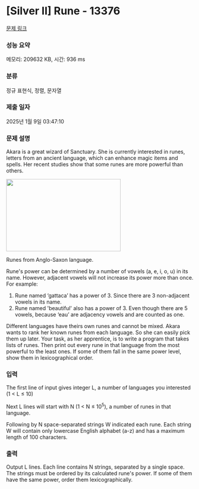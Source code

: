 # [Silver II] Rune - 13376 

[문제 링크](https://www.acmicpc.net/problem/13376) 

### 성능 요약

메모리: 209632 KB, 시간: 936 ms

### 분류

정규 표현식, 정렬, 문자열

### 제출 일자

2025년 1월 9일 03:47:10

### 문제 설명

<p>Akara is a great wizard of Sanctuary. She is currently interested in runes, letters from an ancient language, which can enhance magic items and spells. Her recent studies show that some runes are more powerful than others.</p>

<p><img alt="" src="https://onlinejudgeimages.s3.amazonaws.com/problem/13376/%EC%8A%A4%ED%81%AC%EB%A6%B0%EC%83%B7%202016-10-11%20%EC%98%A4%ED%9B%84%204.20.10.png" style="height:194px; width:308px"></p>

<p>Runes from Anglo-Saxon language.</p>

<p>Rune's power can be determined by a number of vowels (a, e, i, o, u) in its name. However, adjacent vowels will not increase its power more than once. For example:</p>

<ol>
	<li>Rune named ‘gattaca’ has a power of 3. Since there are 3 non-adjacent vowels in its name.</li>
	<li>Rune named 'beautiful' also has a power of 3. Even though there are 5 vowels, because ‘eau’ are adjacency vowels and are counted as one.</li>
</ol>

<p>Different languages have theirs own runes and cannot be mixed. Akara wants to rank her known runes from each language. So she can easily pick them up later. Your task, as her apprentice, is to write a program that takes lists of runes. Then print out every rune in that language from the most powerful to the least ones. If some of them fall in the same power level, show them in lexicographical order.</p>

### 입력 

 <p>The first line of input gives integer L, a number of languages you interested (1 < L ≤ 10)</p>

<p>Next L lines will start with N (1 < N ≤ 10<sup>5</sup>), a number of runes in that language.</p>

<p>Following by N space-separated strings W indicated each rune. Each string W will contain only lowercase English alphabet (a-z) and has a maximum length of 100 characters.</p>

### 출력 

 <p>Output L lines. Each line contains N strings, separated by a single space. The strings must be ordered by its calculated rune's power. If some of them have the same power, order them lexicographically.</p>

